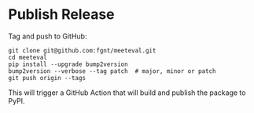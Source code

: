 # Publish Release

Tag and push to GitHub:
```shell
git clone git@github.com:fgnt/meeteval.git
cd meeteval
pip install --upgrade bump2version
bump2version --verbose --tag patch  # major, minor or patch
git push origin --tags
```

This will trigger a GitHub Action that will build and publish the package to PyPI.